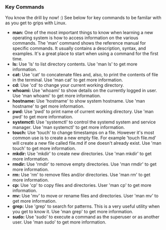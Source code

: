 ### Key Commands

You know the drill by now! :) See below for key commands to be familar with as you get to grips with Linux.

* **man:** One of the most important things to know when learning a new operating system is how to access information on the various commands. The 'man' command shows the reference manual for specific commands. It usually contains a description, syntax, and examples. It's a great place to start when using a command for the first time.
* **ls:** Use 'ls' to list directory contents. Use 'man ls' to get more information.
* **cat:** Use 'cat' to concatenate files and, also, to print the contents of file in the terminal. Use 'man cat' to get more information.
* **cd:** Use 'cd' to change your current working directory.
* **whoami:** Use 'whoami' to show details on the currently logged in user. Use 'man whoami' to get more information.
* **hostname:** Use 'hostname' to show system hostname. Use 'man hostname' to get more information.
* **pwd:** Use 'pwd' to print name of current working directory. Use 'man pwd' to get more information.
* **systemctl:** Use 'systemctl' to control the systemd system and service manager. Use 'man systemctl' to get more information.
* **touch:** Use 'touch' to change timestamps on a file. However it's most common use is to create a new empty file. For example 'touch file.md' will create a new file called file.md if one doesn't already exist. Use 'man touch' to get more information.
* **mkdir:** Use 'mkdir' to create new directories. Use 'man mkdir' to get more information.
* **rmdir:** Use 'rmdir' to remove empty directories. Use 'man rmdir' to get more information.
* **rm:** Use 'rm' to remove files and/or directories. Use 'man rm' to get more information.
* **cp:** Use 'cp' to copy files and directories. User 'man cp' to get more information.
* **mv:** Use 'mv' to move or rename files and directories. User 'man mv' to get more information.
* **grep:** Use 'grep' to search for patterns. This is a very useful utility when you get to know it. Use 'man grep' to get more information.
 * **sudo:** Use 'sudo' to execute a command as the superuser or as another user. Use 'man sudo' to get more information.